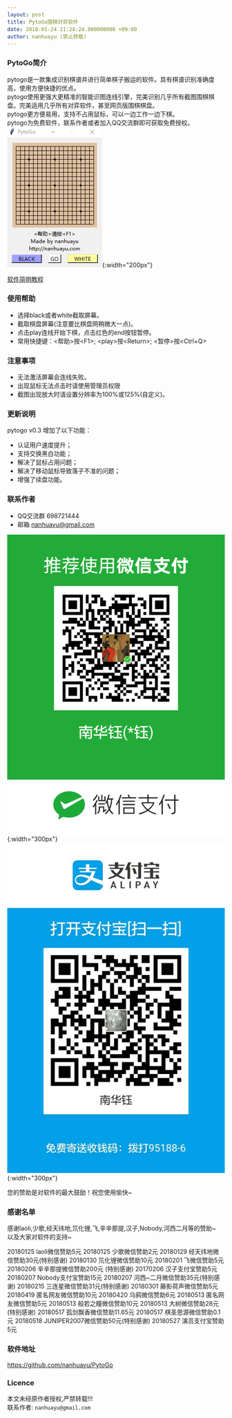 ```yaml
---
layout: post
title: PytoGo围棋对弈软件
date: 2018-01-24 21:24:24.000000000 +09:00
author: nanhuayu (禁止转载)
---
```


### PytoGo简介
pytogo是一款集成识别棋谱并进行简单棋子搬运的软件。具有棋谱识别准确度高，使用方便快捷的优点。   
pytogo使用更强大更精准的智能识图连线引擎，完美识别几乎所有截图围棋棋盘。完美适用几乎所有对弈软件，甚至网页版围棋棋盘。   
pytogo更方便易用，支持不占用鼠标，可以一边工作一边下棋。   
pytogo为免费软件，联系作者或者加入QQ交流群即可获取免费授权。   
![pytogo](/img/pytogo/pytogo.png){:width="200px"}

[软件简明教程](https://tieba.baidu.com/p/5532203557)


### 使用帮助
* 选择black或者white截取屏幕。
* 截取棋盘屏幕(注意要比棋盘网稍微大一点)。
* 点击play连线开始下棋，点击红色的end按钮暂停。
* 常用快捷键：\<帮助\>按\<F1\>;  \<play\>按\<Return\>;  \<暂停\>按\<Ctrl+Q\>

### 注意事项
* 无法激活屏幕会连线失败。
* 出现鼠标无法点击时请使用管理员权限
* 截图出现放大时请设置分辨率为100%或125%(自定义)。

### 更新说明
pytogo v0.3 增加了以下功能：
* 认证用户速度提升；
* 支持交换黑白功能；
* 解决了鼠标占用问题；
* 解决了移动鼠标导致落子不准的问题；
* 增强了续盘功能。


### 联系作者
* QQ交流群 698721444
* 邮箱 nanhuayu@gmail.com

![微信赞助](/img/pytogo/weixin.png){:width="300px"}
![支付宝赞助](/img/pytogo/zhifubao.jpg){:width="300px"}

您的赞助是对软件的最大鼓励！祝您使用愉快~


### 感谢名单
感谢laoli,少歌,经天纬地,氘化锂,飞,辛辛那提,汉子,Nobody,河西二月等的赞助~   
以及大家对软件的支持~   

20180125 laoli微信赞助5元
20180125 少歌微信赞助2元
20180129 经天纬地微信赞助30元(特别感谢)
20180130 氘化锂微信赞助10元
20180201 飞微信赞助5元
20180206 辛辛那提微信赞助200元 (特别感谢)
20170206 汉子支付宝赞助5元
20180207 Nobody支付宝赞助15元
20180207 河西~二月微信赞助35元(特别感谢)
20180215 三连星微信赞助31元(特别感谢)
20180301 藤影荷声微信赞助5元
20180419 匿名网友微信赞助10元
20180420 乌鸦微信赞助6元
20180513 匿名网友微信赞助5元
20180513 般若之瞳微信赞助10元
20180513 大树微信赞助28元(特别感谢)
20180517 孤剑飘香微信赞助11.65元
20180517 棋圣思源微信赞助0.1元
20180518 JUNIPER2007微信赞助50元(特别感谢)
20180527 演员支付宝赞助5元

### 软件地址
https://github.com/nanhuayu/PytoGo


### Licence

本文未经原作者授权,严禁转载!!!   
联系作者: `nanhuayu@gmail.com`

